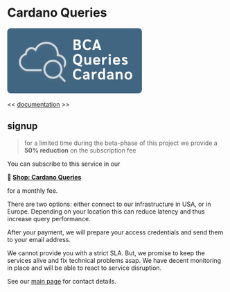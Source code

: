 # Cardano Queries

[![read the docs](docs/images/BCA_Queries_logo_filled.png)](https://blockchain-data-analytics.github.io/BCA-Queries-Cardano/)

<< [documentation](https://blockchain-data-analytics.github.io/BCA-Queries-Cardano/) >>


## signup

> for a limited time during the beta-phase of this project we provide a **50% reduction** on the subscription fee

You can subscribe to this service in our

**&#128722; [Shop: Cardano Queries](https://shop.bca.sbclab.net/products/cardano-queries)**

for a monthly fee.

There are two options: either connect to our infrastructure in USA, or in Europe. Depending on your location this can reduce latency and thus increase query performance. 

After your payment, we will prepare your access credentials and send them to your email address.

We cannot provide you with a strict SLA. But, we promise to keep the services alive and fix technical problems asap. We have decent monitoring in place and will be able to react to service disruption.

See our [main page](https://github.com/Blockchain-Data-Analytics) for contact details.
